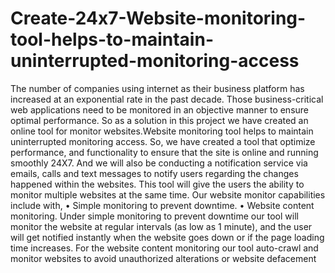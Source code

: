 # Create-24x7-Website-monitoring-tool-helps-to-maintain-uninterrupted-monitoring-access
The number of companies using internet as their business platform has increased at an  exponential rate in the past decade. Those business-critical web applications need to be  monitored in an objective manner to ensure optimal performance. So as a solution in this  project we have created an online tool for monitor websites.Website monitoring tool helps 
to maintain uninterrupted monitoring access. So, we have created a tool that optimize 
performance, and functionality to ensure that the site is online and running smoothly 24X7.
And we will also be conducting a notification service via emails, calls and text messages to 
notify users regarding the changes happened within the websites. This tool will give the users 
the ability to monitor multiple websites at the same time. 
Our website monitor capabilities include with,
• Simple monitoring to prevent downtime.
• Website content monitoring.
Under simple monitoring to prevent downtime our tool will monitor the website at regular 
intervals (as low as 1 minute), and the user will get notified instantly when the website goes 
down or if the page loading time increases.
For the website content monitoring our tool auto-crawl and monitor websites to avoid 
unauthorized alterations or website defacement
